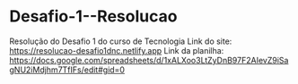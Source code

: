 # Desafio-1--Resolucao
Resolução do Desafio 1 do curso de Tecnologia
Link do site: https://resolucao-desafio1dnc.netlify.app
Link da planilha: https://docs.google.com/spreadsheets/d/1xALXoo3LtZyDnB97F2AIevZ9iSagNU2iMdjhm7TfIFs/edit#gid=0
